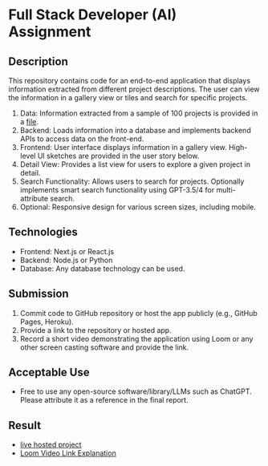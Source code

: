# Full Stack Developer (AI) Assignment

## Description
This repository contains code for an end-to-end application that displays information extracted from different project descriptions. The user can view the information in a gallery view or tiles and search for specific projects.

1. Data: Information extracted from a sample of 100 projects is provided in a [file](https://docs.google.com/spreadsheets/d/1V_N4c4XD-k5DiujKM1jXP24ZfG8LaM5Q/edit#gid=625783212).
2. Backend: Loads information into a database and implements backend APIs to access data on the front-end.
3. Frontend: User interface displays information in a gallery view. High-level UI sketches are provided in the user story below.
4. Detail View: Provides a list view for users to explore a given project in detail.
5. Search Functionality: Allows users to search for projects. Optionally implements smart search functionality using GPT-3.5/4 for multi-attribute search.
6. Optional: Responsive design for various screen sizes, including mobile.

## Technologies
- Frontend: Next.js or React.js
- Backend: Node.js or Python
- Database: Any database technology can be used.

## Submission
1. Commit code to GitHub repository or host the app publicly (e.g., GitHub Pages, Heroku).
2. Provide a link to the repository or hosted app.
3. Record a short video demonstrating the application using Loom or any other screen casting software and provide the link.

## Acceptable Use
- Free to use any open-source software/library/LLMs such as ChatGPT. Please attribute it as a reference in the final report.

## Result
- [live hosted project](https://projectgallerykartik.netlify.app/)
- [Loom Video Link Explanation](https://www.loom.com/share/a60fbc608e174af0bbd9a0ebf5d46046?sid=add4f2dc-6bbf-454f-aa72-21ffbcc1379c)


